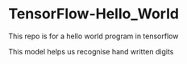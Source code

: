 # TensorFlow-Hello_World
This repo is for a hello world program in tensorflow

This model helps us recognise hand written digits
